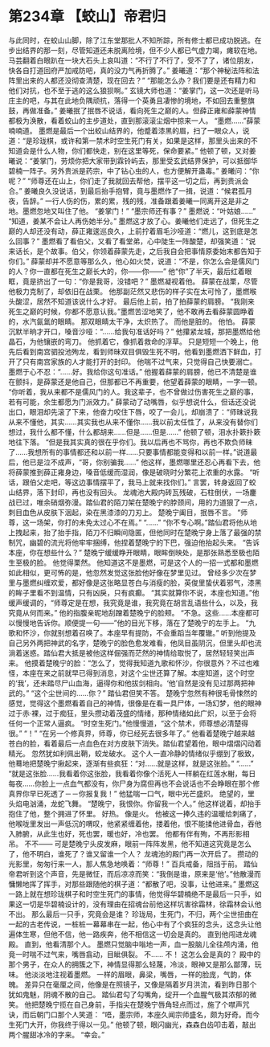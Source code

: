 # 第234章 【蛟山】帝君归
与此同时，在蛟山山脚，除了江东堂那批人不知所踪，所有修士都已成功脱逃。在步出结界的那一刻，尽管知道还未脱离险境，但不少人都已气虚力竭，瘫软在地。
马芸翻着白眼趴在一块大石头上哀叫道：“不行了不行了，受不了了，诸位朋友，快各自打道回府严加戒防吧，真的没力气再折腾了。”
姜曦道：“那个神秘法阵和法阵里出来的人都还没彻查清楚，现在回去？”
“那能怎么办？我们要是还有精力和他们对抗，也不至于逃的这么狼狈啊。”
玄镜大师也道：“姜掌门，这一次还是听马庄主的吧，与其在此地负隅顽抗，落得一个英勇且凄惨的境地，不如回去重整旗鼓，再做准备。”
姜曦抿了抿唇不说话，看向死生之巅的人。但薛正雍和薛蒙神情都极为涣散，看着蛟山的主步道处，直到那滚滚尘烟中掠来一人。
“墨燃……”薛蒙喃喃道。
墨燃是最后一个出蛟山结界的，他蹙着漆黑的眉，扫了一眼众人，说道：“是珍珑棋，或许和第一禁术时空生死门有关，如果是这样，那里头出来的不知道会是什么人物，你们都快走，别在这里等死，保命要紧。”
他顿了顿，又对姜曦说：“姜掌门，劳烦你把大家带到霖铃屿去，那里受玄武结界保护，可以抵御华碧楠一阵子。另外贵派是药宗，中了钻心虫的人，也方便解开蛊毒。”
姜曦问：“你呢？”
“师尊还在山上，你们走了我就回去帮他，摆平这一切之后，再到贵派会合。”
姜曦良久没说话，到最后抬手抱臂，竟与墨燃作了一揖，说道：“候君孤月夜，告辞。”
一行人伤的伤，累的累，残的残，准备跟着姜曦一同离开这是非之地。墨燃忽地又叫住了他。
“姜掌门！”
“墨宗师还有事？”
墨燃说：“叶姑娘……”
“知道，姜某不会让人再伤她半分。”
墨燃这才放了心。姜曦他们走远了，但死生之巅的人却还没有动，薛正雍逡巡良久，上前拧着眉毛沙哑道：“燃儿，这到底是怎么回事？”
墨燃看了看伯父，又看了看堂弟，心中陡生一阵酸楚，却强笑道：“说来话长，是个故事。伯父，你领着薛蒙先走，之后我自会把事情原委始末都告知于你们。”
薛蒙却并不愿意等那么久，他心如火焚，说道：“不是，你怎么会是儒风门的人？你一直都在死生之巅长大的，你——你——”
他“你”了半天，最后红着眼眶，竟是挤出了一句：“你是我哥，没错吧？”
墨燃凝视着他。
薛蒙在战栗，尽管他极力克制了，却依旧在战栗。
他那副茫然又悲伤的样子实在太可怜了，墨燃喉头酸涩，居然不知道该说什么才好。
最后他上前，拍了拍薛蒙的肩膀。
“我刚来死生之巅的时候，你都不愿意认我。”墨燃苦涩地笑了，他不敢再去看薛蒙圆睁着的，水汽氤氲的眼睛。
那双眼睛太干净，太炽热了。
而他是脏的。
他怕。
薛蒙沉默半晌才开口，嗓音沙哑：“……给我句准话好吗？”
他攥紧龙城，那把墨燃给他晶石，为他镶嵌的弯刀。
他抓着它，像抓着救命的浮草。
只是短短一个晚上，他先后看到南宫驷投池殉龙，看到师昧双目俱毁生死不明，他看到墨燃洒下鲜血，打开了只有南宫家族的人才能打开的封印。
他喘不过气来，只觉得自己快要溺亡。
墨燃于心不忍：“……好。我给你这句准话。”
他握着薛蒙的肩膀，他已不清楚是谁在颤抖，是薛蒙还是他自己，但那都已不再重要，他望着薛蒙的眼睛，一字一顿。
“你听着，我从来都不是儒风门的人。我这辈子，也不曾做过伤害死生之巅的事，若有可能，余生都愿为门派效力。”
薛蒙动了动嘴唇，似乎想说什么，但话还没说出口，眼泪却先滚了下来，他奋力咬住下唇，咬了一会儿，却崩溃了：“师昧说我从来不懂他，其实……其实我也从来不懂你……我以前太任性了，从来没有替你们想过，我什么都不懂，什么都胡来……但是……但是……”
他顿了顿，泪水扑簌扑簌地往下落。
“但是我其实真的很在乎你们。我以后再也不骂你，再也不欺负师昧了……我想所有的事情都还和以前一样……只要事情都能变得和以前一样。”说道最后，他已是泣不成声，“哥，你别骗我……”
他这样，墨燃哪里还忍心再看下去，他将薛蒙推到薛正雍身边，嗓音低缓而湿润，像是破晓时分繁花上浓重的水露。
“听话，跟伯父走吧，等这边事情摆平了，我马上就来找你们。”
言罢，转身返回了蛟山结界，落下封印，再也没有回头。
龙魂池大殿内砖瓦残破，石柱倒伏，一场鏖战已过，唯余硝烟弥漫。踏仙君的陌刀架在楚晚宁的脖颈间，用的力道狠了一点，刺目血色从皮肤下洇起，染在黑漆漆的刀刃上。
楚晚宁阖目，抿唇不言。
“师尊，这一场架，你打的未免太过心不在焉。”
“……”
“你不专心啊。”踏仙君将他从地上拽起来，抬了抬手指，陌刀不归瞬间隐匿，但他同时在楚晚宁身上落了最强的禁制咒，幽碧的流光将他牢牢捆缚，他捏着楚晚宁的下巴，强迫他抬起头来。
“告诉本座，你在想些什么？”
楚晚宁缓缓睁开眼睛，眼眸倒映处，是那张熟悉至极也陌生至极的脸。
他觉得栗然。
他知道这不是墨燃，可是这个人的一招一式都和墨燃如此相似，更可怖的是，他忽然发觉这张脸他好像在梦里见过。
曾经多少次在梦里与墨燃纠缠欢爱，都好像是这张略显苍白与消瘦的脸，英俊里蛰伏着邪气，漆黑的眸子里看不到温情，只有凶戾，只有疯癫。
“其实就算你不说，本座也知道。”他缓声缓调的，“师尊定是在想，我究竟是谁，我究竟在胡言乱语些什么，以及，我究竟从何而来。”
他的指腹亲昵地刮蹭着楚晚宁的脸颊。
“不急。这些……本座都可以慢慢地告诉你。顺便提一句——”他的目光下移，落在了楚晚宁的左手上。
“九歌和怀沙，你就别想着召唤了。本座早有提防，不会重蹈当年覆辙。”
听到他提及自己另外两把神武的名字，楚晚宁的脸色愈发难看，他凤目虽阴沉，但里头却也流淌着迷惑。踏仙君大抵是被他这样倔强而茫然的神情给取悦了，居然轻轻笑出声来。
他摸着楚晚宁的脸：“怎么了，觉得我知道九歌和怀沙，你很意外？不过也难怪，本座在来之前就早已得到消息，对这个尘世还算了解。本座知道，这个时空的‘我’，还未踏尽尸山血海，逼得你和他拔剑相向。‘他’自然是没有见过那两把神武的。”
“这个尘世间的……你？”
踏仙君但笑不答。
楚晚宁忽然有种很毛骨悚然的感觉，觉得这个墨燃看着自己的神情，很像是在看一具尸体，一场幻梦，他的眼神过于赤·裸，过于痴狂，里头攒动着茂盛的情绪，那种情绪如此广炽，以至于会将任何一个正常人逼疯。
“时空生死门。”他慢慢道，“这个禁术，师尊想必清楚得很。”
“！”
“在另一个修真界，师尊，你已经死去很多年了。”
他看着楚晚宁越来越苍白的脸，看着最后一点血色在对方皮肤下消失。踏仙君望着他，眼中熠熠闪动着精光。
忽然犹如利佩出鞘，蛟龙破水。
这个人一直冷静的情绪似乎绷到了极致，他蓦地把楚晚宁揪起来，逐渐有些疯狂：“对……就是这样，就是这张脸。”
“……”
“就是这张脸……我看着你这张脸，我看着你像个活死人一样躺在红莲水榭，每日每夜……你脸上一点血气都没有，你尸身为腐但再也不会说话也不会睁眼在那个修真界你早已死透了－－你报复我！”
他猛喘一口气，眼中光芒盛炽。
绝望的，里头焰电汹涌，龙蛇飞舞。
“楚晚宁，我恨你。你留我一个人。”
他这样说着，却抬手抱住了他，整个拥进了怀里。
好热。
像是火。
他被这一捧久违的温暖给刺痛了，他喉咙里发出一声低沉的喟叹，他紧紧缠着他，搂着他，恨不能揉他进骨血，吞他入肺腑，从此生也好，死也罢，暖也好，冷也罢。
他都有伴有殉，不再形影相吊。
不不——
可是楚晚宁头皮发麻，眼前一阵阵发黑，他不知道这究竟是怎么了，他不明白，谁死了？谁又留谁一个人？
龙魂池的殿门再一次开启了。
攒动的光影里，匆匆行来一人，那人焦急地唤着：“师尊！”
百兵戒备，阻挡于前。
踏仙帝君听到这个声音，先是微怔，而后凉凉而笑：“我倒是谁，原来是‘他’。”他散漫而慵懒地挥了挥手，对那些跟随他的棋子道：“都散了吧，没事，让他进来。”
墨燃这一路上就在想珍珑棋子和时空生死门的事情，他觉得华碧楠绝不是最后一只手，如果这一切是华碧楠设计的，没有理由在招魂台前他这样坑害徐霜林，徐霜林会认他不出。
那么最后一只手，究竟会是谁？
珍珑局，生死门，不归，两个尘世扭曲在一起的古老传说，一桩桩一幕幕串在一起，他心中有了个疯狂的念头，这念头让他遍体生寒，但他不信，他一路疾奔，他不相信这一切会是真的。
直到他闯进龙魂殿。
直到，他看清那个人。
墨燃只觉脑中嗡地一声，血一股脑儿全往颅内涌，他竟一时喘不过气来，嘴唇翕动，目眦俱裂。
不……
不！
这怎么会是真的？
殿中的那个男子，在众人的拥簇之下，神情显得那么轻蔑，冷淡，眼神又是那么鄙薄，玩味。
他淡淡地注视着墨燃。
一样的眉眼，鼻梁，嘴唇，一样的脸庞，气韵，体魄。
差异只在毫厘之间，他像是在照镜子，又像是隔着岁月洪流，看到昨日那个犹如鬼魅，阴魂不散的自己。
踏仙君勾了勾嘴角，绽开一个血腥气极其浓郁的微笑。
他把楚晚宁揽在自己身前，手指尖在楚晚宁唇角轻点而过，施了个噤声咒诀，而后朝门口那个人笑道：
“唔，墨宗师，本座久闻宗师盛名，颇为好奇。而今生死门大开，你我终于得以一见。”
他顿了顿，眼闪幽光，森森白齿叩击着，敲出两个腥甜冰冷的字来。
“幸会。”

